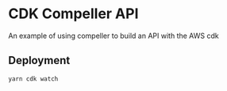 # CDK Compeller API

An example of using compeller to build an API with the AWS cdk

## Deployment

```
yarn cdk watch
```
